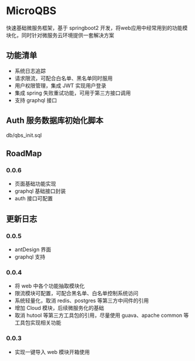 # MicroQBS
快速基础微服务框架，基于 springboot2 开发，将web应用中经常用到的功能模块化，同时针对微服务云环境提供一套解决方案

## 功能清单
- 系统日志追踪
- 请求限流，可配合白名单、黑名单同时服用
- 用户权限管理，集成 JWT 实现用户登录
- 集成 spring 失败重试功能，可用于第三方接口调用
- 支持 graphql 接口

## Auth 服务数据库初始化脚本
db/qbs_init.sql

## RoadMap

### 0.0.6
- 页面基础功能实现
- graphql 基础接口封装
- auth 接口可配置

## 更新日志
### 0.0.5
- antDesign 界面
- graphql 支持

### 0.0.4
- 将 web 中各个功能抽取模块化
- 限流模块可配置，可配合黑名单、白名单控制系统访问
- 系统轻量化，取消 redis、postgres 等第三方中间件的引用
- 增加 Cloud 模块，后续微服务化的基础
- 取消 hutool 等第三方工具包的引用，尽量使用 guava、apache common 等工具包实现相关功能

### 0.0.3
- 实现一键导入 web 模块开箱使用